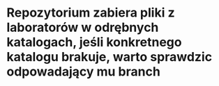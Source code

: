 # Repozytorium zabiera pliki z laboratorów w odrębnych katalogach, jeśli  konkretnego katalogu brakuje, warto sprawdzic odpowadający mu branch
